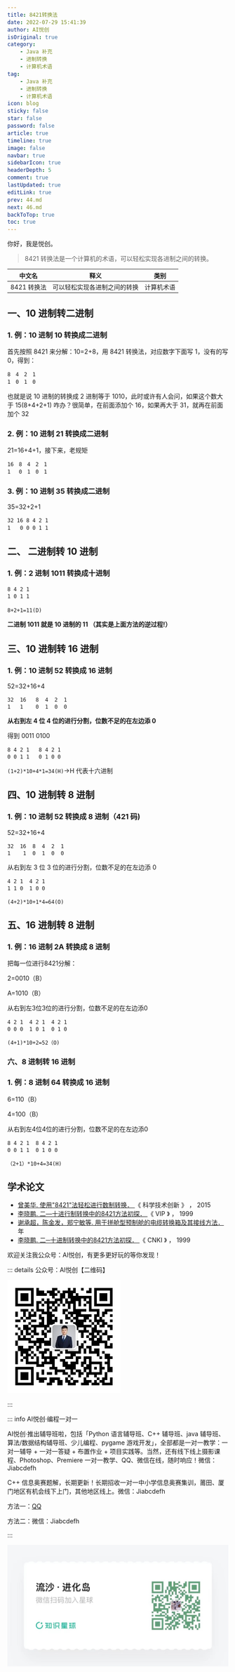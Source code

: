```yaml
---
title: 8421转换法
date: 2022-07-29 15:41:39
author: AI悦创
isOriginal: true
category: 
    - Java 补充
    - 进制转换
    - 计算机术语
tag:
    - Java 补充
    - 进制转换
    - 计算机术语
icon: blog
sticky: false
star: false
password: false
article: true
timeline: true
image: false
navbar: true
sidebarIcon: true
headerDepth: 5
comment: true
lastUpdated: true
editLink: true
prev: 44.md
next: 46.md
backToTop: true
toc: true
---
```


你好，我是悦创。

> 8421 转换法是一个计算机的术语，可以轻松实现各进制之间的转换。

| 中文名      | 释义                         | 类别       |
| ----------- | ---------------------------- | ---------- |
| 8421 转换法 | 可以轻松实现各进制之间的转换 | 计算机术语 |



## 一、10 进制转二进制

### 1. 例：10 进制 10 转换成二进制

首先按照 8421 来分解：10=2+8，用 8421 转换法，对应数字下面写 1，没有的写 0，得到：

```cmd
8　4　2　1
1　0　1　0
```

也就是说 10 进制的转换成 2 进制等于 1010，此时或许有人会问，如果这个数大于 15(8+4+2+1) 咋办？很简单，在前面添加个 16，如果再大于 31，就再在前面加个 32

### 2. 例：10 进制 21 转换成二进制

21=16+4+1，接下来，老规矩

```cmd
16　8　4　2　1
1　 0　1　0　1
```

### 3. 例：10 进制 35 转换成二进制

35=32+2+1

```cmd
32 16 8 4 2 1
1	0 0 0 1 1
```

## 二、 二进制转 10 进制

### 1. 例：2 进制 1011 转换成十进制

```cmd
8 4 2 1
1 0 1 1
```

`8+2+1=11(D)`

**二进制 1011 就是 10 进制的 11 （其实是上面方法的逆过程!）**

## 三、10 进制转 16 进制

### 1. 例：10 进制 52 转换成 16 进制

52=32+16+4

```
32  16   8  4  2  1
1   1    0  1  0  0
```

**从右到左 4 位 4 位的进行分割，位数不足的在左边添 0**

得到 0011 0100

```
8 4 2 1   8 4 2 1
0 0 1 1   0 1 0 0
```

`(1+2)*10+4*1=34(H)`->H 代表十六进制

## 四、10 进制转 8 进制

### 1. 例：10 进制 52 转换成 8 进制（421 码)

52=32+16+4

```
32  16  8  4  2  1
1    1  0  1  0  0
```

从右到左 3 位 3 位的进行分割，位数不足的在左边添 0

```
4 2 1  4 2 1
1 1 0  1 0 0
```

`(4+2)*10+1*4=64(O)`



## 五、16 进制转 8 进制

### 1. 例：16 进制 2A 转换成 8 进制

把每一位进行8421分解：

2=0010（B）

A=1010（B）

从右到左3位3位的进行分割，位数不足的在左边添0

```
4 2 1  4 2 1  4 2 1
0 0 0  1 0 1  0 1 0
```

`(4+1)*10+2=52（O)`

### 六、8 进制转 16 进制

### 1. 例：8 进制 64 转换成 16 进制

6=110（B）

4=100（B）

从右到左4位4位的进行分割，位数不足的在左边添0

```
8 4 2 1  8 4 2 1
0 0 1 1  0 1 0 0
```

`（2+1）*10+4=34(H)`

## 学术论文

-  [曾美华.  使用"8421"法轻松进行数制转换． ](https://xueshu.baidu.com/usercenter/paper/show?paperid=b4177899dc7bb4ae79bf98f6a42f966d&tn=SE_baiduxueshu_c1gjeupa&ie=utf-8&site=baike)《 科学技术创新 》 ， 2015
-  [李晓鹏.  二—十进行制转换中的8421方法初探． ](https://xueshu.baidu.com/usercenter/paper/show?paperid=67bb9cde76c9c5d9401b4afb91d8d933&tn=SE_baiduxueshu_c1gjeupa&ie=utf-8&site=baike)《 VIP 》 ， 1999
-  [谢承超，陈金发，郑宁敏等.  用于拼舱型预制舱的电缆转换箱及其接线方法． ](https://xueshu.baidu.com/usercenter/paper/show?paperid=1e1d08u0sp1p0r200n7208701f664954&tn=SE_baiduxueshu_c1gjeupa&ie=utf-8&site=baike)年
-  [李晓鹏.  二─十进制转换中的8421方法初探． ](https://xueshu.baidu.com/usercenter/paper/show?paperid=45677549978bad3233f7b884b76021f6&tn=SE_baiduxueshu_c1gjeupa&ie=utf-8&site=baike)《 CNKI 》 ， 1999

<PDF url="/pdf/03-使用8421.pdf" />

欢迎关注我公众号：AI悦创，有更多更好玩的等你发现！

::: details 公众号：AI悦创【二维码】

![](/gzh.jpg)

:::

::: info AI悦创·编程一对一

AI悦创·推出辅导班啦，包括「Python 语言辅导班、C++ 辅导班、java 辅导班、算法/数据结构辅导班、少儿编程、pygame 游戏开发」，全部都是一对一教学：一对一辅导 + 一对一答疑 + 布置作业 + 项目实践等。当然，还有线下线上摄影课程、Photoshop、Premiere 一对一教学、QQ、微信在线，随时响应！微信：Jiabcdefh

C++ 信息奥赛题解，长期更新！长期招收一对一中小学信息奥赛集训，莆田、厦门地区有机会线下上门，其他地区线上。微信：Jiabcdefh

方法一：[QQ](http://wpa.qq.com/msgrd?v=3&uin=1432803776&site=qq&menu=yes)

方法二：微信：Jiabcdefh

:::

![](/zsxq.jpg)



